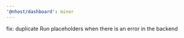 ```yaml
---
'@nhost/dashboard': minor
---
```


fix: duplicate Run placeholders when there is an error in the backend
